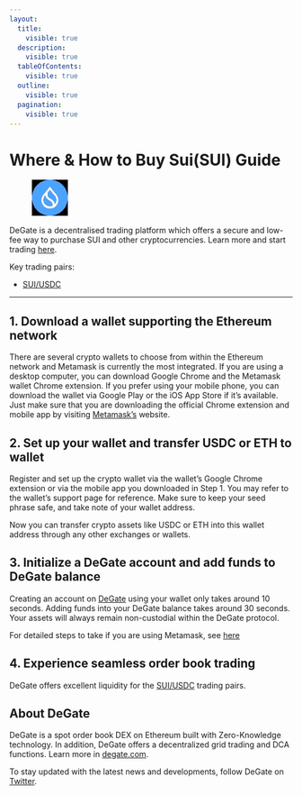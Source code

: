 ```yaml
---
layout:
  title:
    visible: true
  description:
    visible: true
  tableOfContents:
    visible: true
  outline:
    visible: true
  pagination:
    visible: true
---
```


# Where & How to Buy Sui(SUI) Guide

<figure><img src="../.gitbook/assets/sui_0x84074ea631dec7a4edcd5303d164d5dea4c653d61715226580669.jpg" alt="SUI" width="64"><figcaption></figcaption></figure>

DeGate is a decentralised trading platform which offers a secure and low-fee way to purchase SUI and other cryptocurrencies. Learn more and start trading [here](https://app.degate.com/trade/USDC/0x84074ea631dec7a4edcd5303d164d5dea4c653d6?utm_source=howtobuy).&#x20;

Key trading pairs:

* [SUI/USDC](https://app.degate.com/trade/USDC/0x84074ea631dec7a4edcd5303d164d5dea4c653d6?utm_source=howtobuy)

***

## 1. Download a wallet supporting the Ethereum network

There are several crypto wallets to choose from within the Ethereum network and Metamask is currently the most integrated. If you are using a desktop computer, you can download Google Chrome and the Metamask wallet Chrome extension. If you prefer using your mobile phone, you can download the wallet via Google Play or the iOS App Store if it’s available. Just make sure that you are downloading the official Chrome extension and mobile app by visiting [Metamask’s](https://metamask.io/) website.

## 2. Set up your wallet and transfer USDC or ETH to wallet

Register and set up the crypto wallet via the wallet’s Google Chrome extension or via the mobile app you downloaded in Step 1. You may refer to the wallet’s support page for reference. Make sure to keep your seed phrase safe, and take note of your wallet address.&#x20;

Now you can transfer crypto assets like USDC or ETH into this wallet address through any other exchanges or wallets.

## 3. Initialize a DeGate account and add funds to DeGate balance

Creating an account on [DeGate](https://app.degate.com/?utm_source=SUI_howtobuy) using your wallet only takes around 10 seconds. Adding funds into your DeGate balance takes around 30 seconds. Your assets will always remain non-custodial within the DeGate protocol.

For detailed steps to take if you are using Metamask, see [here](https://docs.degate.com/v/product_en/main-features/wallet-connectivity/metamask)

## 4. Experience seamless order book trading

DeGate offers excellent liquidity for the [SUI/USDC](https://app.degate.com/trade/USDC/0x84074ea631dec7a4edcd5303d164d5dea4c653d6?utm_source=howtobuy) trading pairs.&#x20;

## About DeGate

DeGate is a spot order book DEX on Ethereum built with Zero-Knowledge technology. In addition, DeGate offers a decentralized grid trading and DCA functions.  Learn more in [degate.com](https://degate.com/?utm_source=SUI_howtobuy).

To stay updated with the latest news and developments, follow DeGate on [Twitter](https://twitter.com/degatedex).
